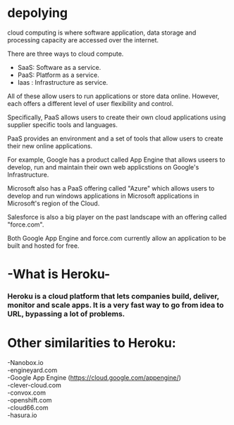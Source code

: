 # depolying
 cloud computing is where software application, data storage and processing capacity are accessed over the internet.

 There are three ways to cloud compute. 
   - SaaS: Software as a service.
   - PaaS: Platform as a service.
   - Iaas : Infrastructure as service.

All of these allow users to run applications or store data online. However, each offers a different level of user flexibility and control.

Specifically, PaaS allows users to create their own cloud applications using supplier specific tools and languages.

 PaaS provides an environment and a set of tools that allow users to create their new online applications.

For example, Google has a product called App Engine that allows useers to develop, run and maintain their own web applicstions on Google's Infrastructure. 

Microsoft also has a PaaS offering called "Azure" which allows users to develop and run windows applications in Microsoft applications in Microsoft's region of the Cloud.

Salesforce is also a big player on the past landscape with an offering called "force.com".

Both Google App Engine and force.com currently allow an application to be built and hosted for free.  

# -What is Heroku-
### Heroku is a cloud platform that lets companies build, deliver, monitor and scale apps. It is a very fast way to go from idea to URL, bypassing a lot of problems.

# Other similarities to Heroku:
-Nanobox.io  
-engineyard.com  
-Google App Engine (https://cloud.google.com/appengine/)  
-clever-cloud.com  
-convox.com  
-openshift.com  
-cloud66.com  
-hasura.io  
